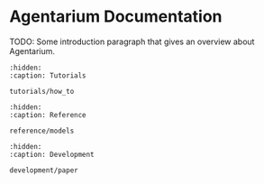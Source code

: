 # Agentarium Documentation

TODO: Some introduction paragraph that gives an overview about Agentarium.

```{toctree}
:hidden:
:caption: Tutorials

tutorials/how_to
```

```{toctree}
:hidden:
:caption: Reference

reference/models
```

```{toctree}
:hidden:
:caption: Development

development/paper
```
